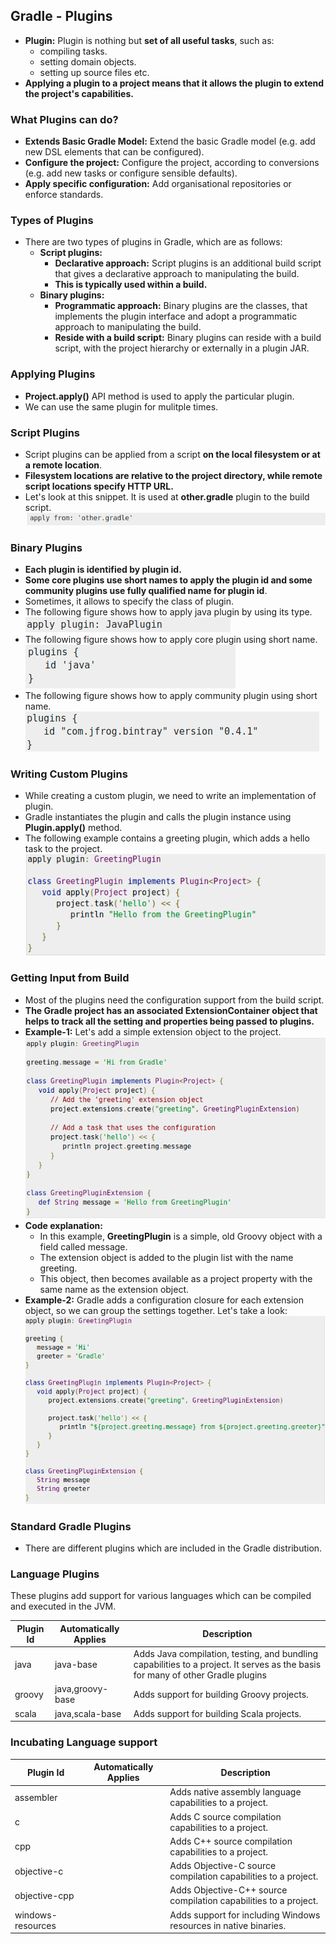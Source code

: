 ## Gradle - Plugins

* __Plugin:__ Plugin is nothing but __set of all useful tasks__, such as:
    * compiling tasks.
    * setting domain objects.
    * setting up source files etc.
* __Applying a plugin to a project means that it allows the plugin to extend the project's capabilities.__

### What Plugins can do?

* __Extends Basic Gradle Model:__ Extend the basic Gradle model (e.g. add new DSL elements that can be configured).
* __Configure the project:__ Configure the project, according to conversions (e.g. add new tasks or configure sensible
  defaults).
* __Apply specific configuration:__ Add organisational repositories or enforce standards.

### Types of Plugins

* There are two types of plugins in Gradle, which are as follows:
    * __Script plugins:__
        * __Declarative approach:__ Script plugins is an additional build script that gives a declarative approach to
          manipulating the build.
        * __This is typically used within a build.__
    * __Binary plugins:__
        * __Programmatic approach:__ Binary plugins are the classes, that implements the plugin interface and adopt a
          programmatic approach to manipulating the build.
        * __Reside with a build script:__ Binary plugins can reside with a build script, with the project hierarchy or
          externally in a plugin JAR.

### Applying Plugins

* __Project.apply()__ API method is used to apply the particular plugin.
* We can use the same plugin for mulitple times.

### Script Plugins

* Script plugins can be applied from a script __on the local filesystem or at a remote location__.
* __Filesystem locations are relative to the project directory, while remote script locations specify HTTP URL.__
* Let's look at this snippet. It is used at __other.gradle__ plugin to the build script.
  ![Scirpt plugin](images/4.1-script-plugin.png)

### Binary Plugins

* __Each plugin is identified by plugin id.__
* __Some core plugins use short names to apply the plugin id and some community plugins use fully qualified name for
  plugin id__.
* Sometimes, it allows to specify the class of plugin.
* The following figure shows how to apply java plugin by using its type.
  ![Binary plugin](images/4.2-binary-plugin.png)
* The following figure shows how to apply core plugin using short name.
  ![Core Plugin](images/4.3-core-plugin.png)
* The following figure shows how to apply community plugin using short name.
  ![Community Plugin](images/4.4-community-plugin.png)

### Writing Custom Plugins

* While creating a custom plugin, we need to write an implementation of plugin.
* Gradle instantiates the plugin and calls the plugin instance using __Plugin.apply()__ method.
* The following example contains a greeting plugin, which adds a hello task to the project.
  ![Greeting Plugin](images/4.5-greeting-plugin.png)

### Getting Input from Build

* Most of the plugins need the configuration support from the build script.
* __The Gradle project has an associated ExtensionContainer object that helps to track all the setting and properties
  being passed to plugins.__
* __Example-1:__ Let's add a simple extension object to the project.
  ![Getting Input from the Build](images/4.6-Getting-Input-from-the%20Build.png)
* __Code explanation:__
    * In this example, __GreetingPlugin__ is a simple, old Groovy object with a field called message.
    * The extension object is added to the plugin list with the name greeting.
    * This object, then becomes available as a project property with the same name as the extension object.
* __Example-2:__ Gradle adds a configuration closure for each extension object, so we can group the settings together.
  Let's take a look:
  ![Adding configuration closure](images/4.7-adding-configuration-closure.png)

### Standard Gradle Plugins

* There are different plugins which are included in the Gradle distribution.

### Language Plugins

These plugins add support for various languages which can be compiled and executed in the JVM.

| Plugin Id  | Automatically Applies | Description |
| ------------- | ------------- | ------------- |
| java  |    java-base  |    Adds Java compilation, testing, and bundling capabilities to a project. It serves as the basis for many of other Gradle plugins |
| groovy  |    java,groovy-base  |    Adds support for building Groovy projects. |
| scala  |    java,scala-base  |    Adds support for building Scala projects. |

### Incubating Language support

| Plugin Id  | Automatically Applies | Description |
| ------------- | ------------- | ------------- |
| assembler  | 	  |    Adds native assembly language capabilities to a project. |
| c  | 	  |    Adds C source compilation capabilities to a project. |
| cpp  | 	 |    Adds C++ source compilation capabilities to a project. |
| objective-c  | 	  |    Adds Objective-C source compilation capabilities to a project. |
| objective-cpp  | 	  |        Adds Objective-C++ source compilation capabilities to a project. |
| windows-resources  | 	  |    Adds support for including Windows resources in native binaries. |
